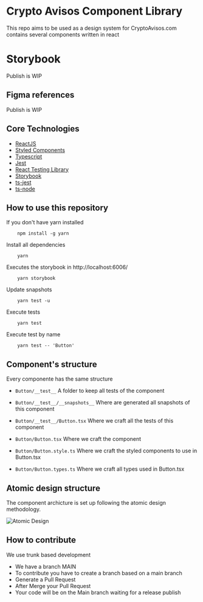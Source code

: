 # Crypto Avisos Component Library

This repo aims to be used as a design system for CryptoAvisos.com
contains several components written in react

# Storybook

Publish is WIP

## Figma references

Publish is WIP

## Core Technologies

-   [ReactJS](https://reactjs.org/)
-   [Styled Components](https://styled-components.com/)
-   [Typescript](https://www.typescriptlang.org/)
-   [Jest](https://jestjs.io/)
-   [React Testing Library](https://testing-library.com/docs/react-testing-library/intro/)
-   [Storybook](https://storybook.js.org/)
-   [ts-jest](https://github.com/kulshekhar/ts-jest)
-   [ts-node](https://github.com/TypeStrong/ts-node)

## How to use this repository

If you don't have yarn installed

```
    npm install -g yarn
```

Install all dependencies

```
    yarn
```

Executes the storybook in http://localhost:6006/

```
    yarn storybook
```
Update snapshots

```
    yarn test -u
```
Execute tests

```
    yarn test
```

Execute test by name

```
    yarn test -- 'Button'
```

## Component's structure

Every componente has the same structure

-   `Button/__test__` A folder to keep all tests of the component

-   `Button/__test__/__snapshots__` Where are generated all snapshots of this component

-   `Button/__test__/Button.tsx` Where we craft all the tests of this component

-   `Button/Button.tsx` Where we craft the component

-   `Button/Button.style.ts` Where we craft the styled components to use in Button.tsx

-   `Button/Button.types.ts` Where we craft all types used in Button.tsx

## Atomic design structure

The component archicture is set up following the atomic design methodology.

![Atomic Design](https://bradfrost.com/wp-content/uploads/2013/06/atomic-design.png)

## How to contribute

We use trunk based development

-   We have a branch MAIN
-   To contribute you have to create a branch based on a main branch
-   Generate a Pull Request
-   After Merge your Pull Request
-   Your code will be on the Main branch waiting for a release publish
